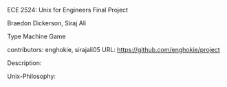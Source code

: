 ECE 2524: Unix for Engineers Final Project

Braedon Dickerson, Siraj Ali

Type Machine Game

contributors: enghokie, sirajali05
URL: https://github.com/enghokie/project

Description:


Unix-Philosophy:

